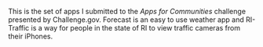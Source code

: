 This is the set of apps I submitted to the *Apps for Communities* challenge presented by Challenge.gov. Forecast is an easy to use weather app and RI-Traffic is a way for people in the state of RI to view traffic cameras from their iPhones. 
